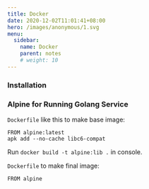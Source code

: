 ```yaml
---
title: Docker
date: 2020-12-02T11:01:41+08:00
hero: /images/anonymous/1.svg
menu:
  sidebar:
    name: Docker
    parent: notes
    # weight: 10
---
```


### Installation

### Alpine for Running Golang Service

`Dockerfile` like this to make base image:

```docker
FROM alpine:latest
apk add --no-cache libc6-compat
```

Run `docker build -t alpine:lib .` in console.

`Dockerfile` to make final image:

```docker
FROM alpine
```
